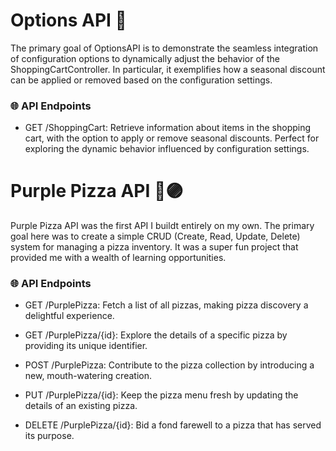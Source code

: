 # Options API 🚦

The primary goal of OptionsAPI is to demonstrate the seamless integration of configuration options to dynamically adjust the behavior of the ShoppingCartController. In particular, it exemplifies how a seasonal discount can be applied or removed based on the configuration settings.

### 🌐 API Endpoints

- GET /ShoppingCart: Retrieve information about items in the shopping cart, with the option to apply or remove seasonal discounts. Perfect for exploring the dynamic behavior influenced by configuration settings.

# Purple Pizza API 🍕🟣

Purple Pizza API was the first API I buildt entirely on my own. The primary goal here was to create a simple CRUD (Create, Read, Update, Delete) system for managing a pizza inventory. It was a super fun project that provided me with a wealth of learning opportunities.

### 🌐 API Endpoints

- GET /PurplePizza: Fetch a list of all pizzas, making pizza discovery a delightful experience.

- GET /PurplePizza/{id}: Explore the details of a specific pizza by providing its unique identifier.

- POST /PurplePizza: Contribute to the pizza collection by introducing a new, mouth-watering creation.

- PUT /PurplePizza/{id}: Keep the pizza menu fresh by updating the details of an existing pizza.

- DELETE /PurplePizza/{id}: Bid a fond farewell to a pizza that has served its purpose.
